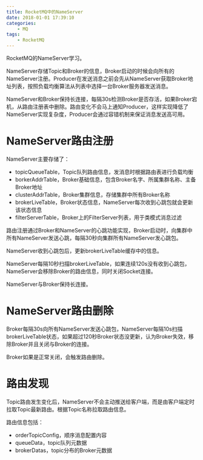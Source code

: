 ```yaml
---
title: RocketMQ中的NameServer
date: 2018-01-01 17:39:10
categories: 
	- MQ
tags:
	- RocketMQ
---
```


RocketMQ的NameServer学习。

<!--more-->



NameServer存储Topic和Broker的信息，Broker启动的时候会向所有的NameServer注册。Producer在发送消息之前会先从NameServer获取Broker地址列表，按照负载均衡算法从列表中选择一台Broker服务器发送消息。

NameServer和Broker保持长连接，每隔30s检测Broker是否存活，如果Broker宕机，从路由注册表中删除。路由变化不会马上通知Producer，这样实现降低了NameServer实现复杂度，Producer会通过容错机制来保证消息发送高可用。

# NameServer路由注册

NameServer主要存储了：

- topicQueueTable，Topic队列路由信息，发消息时根据路由表进行负载均衡
- borkerAddrTable，Broker基础信息，包含Broker名字、所属集群名称、主备Broker地址
- clusterAddrTable，Broker集群信息，存储集群中所有Broker名称
- brokerLiveTable，Broker状态信息，NameServer每次收到心跳包就会更新该状态信息
- filterServerTable，Broker上的FilterServer列表，用于类模式消息过滤

路由注册通过Broker和NameServer的心跳功能实现，Broker启动时，向集群中所有NameServer发送心跳，每隔30秒向集群所有NameServer发心跳包。

NameServer收到心跳包后，更新brokerLiveTable缓存中的信息。

NameServer每隔10秒扫描brokerLiveTable，如果连续120s没有收到心跳包，NameServer会移除Broker的路由信息，同时关闭Socket连接。

NameServer与Broker保持长连接。

# NameServer路由删除

Broker每隔30s向所有NameServer发送心跳包，NameServer每隔10s扫描brokerLiveTable状态，如果超过120秒Broker状态没更新，认为Broker失效，移除Broker并且关闭与Broker的连接。

Broker如果是正常关闭，会触发路由删除。

# 路由发现

Topic路由发生变化后，NameServer不会主动推送给客户端，而是由客户端定时拉取Topic最新路由。根据Topic名称拉取路由信息。

路由信息包括：

- orderTopicConfig，顺序消息配置内容
- queueData，topic队列元数据
- brokerDatas，topic分布的Broker元数据

